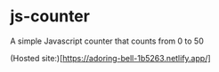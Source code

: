 # js-counter
A simple Javascript counter that counts from 0 to 50

(Hosted site:)[https://adoring-bell-1b5263.netlify.app/]
